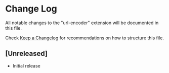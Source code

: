 # Change Log

All notable changes to the "url-encoder" extension will be documented in this file.

Check [Keep a Changelog](http://keepachangelog.com/) for recommendations on how to structure this file.

## [Unreleased]

- Initial release